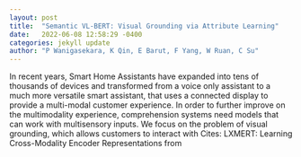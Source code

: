 ```yaml
---
layout: post
title:  "Semantic VL-BERT: Visual Grounding via Attribute Learning"
date:   2022-06-08 12:58:29 -0400
categories: jekyll update
author: "P Wanigasekara, K Qin, E Barut, F Yang, W Ruan, C Su"
---
```

In recent years, Smart Home Assistants have expanded into tens of thousands of devices and transformed from a voice only assistant to a much more versatile smart assistant, that uses a connected display to provide a multi-modal customer experience. In order to further improve on the multimodality experience, comprehension systems need models that can work with multisensory inputs. We focus on the problem of visual grounding, which allows customers to interact with 
Cites: LXMERT: Learning Cross-Modality Encoder Representations from